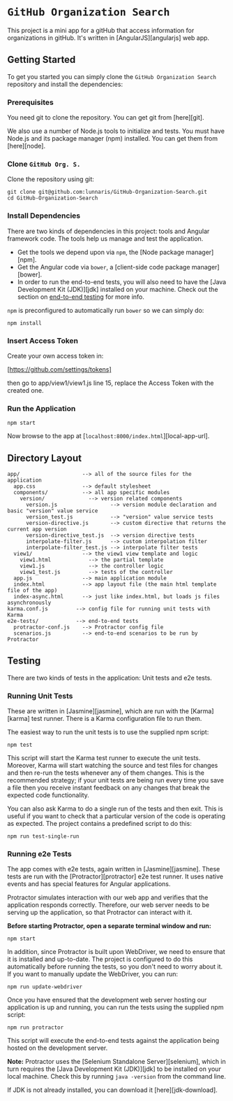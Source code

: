 # `GitHub Organization Search`

This project is a mini app for a gitHub that access information for organizations in gitHub. 
It's written in [AngularJS][angularjs] web app. 

## Getting Started

To get you started you can simply clone the `GitHub Organization Search` repository and install the dependencies:

### Prerequisites

You need git to clone the repository. You can get git from [here][git].

We also use a number of Node.js tools to initialize and tests. You must have Node.js
and its package manager (npm) installed. You can get them from [here][node].

### Clone `GitHub Org. S.`

Clone the repository using git:

```
git clone git@github.com:lunnaris/GitHub-Organization-Search.git
cd GitHub-Organization-Search
```

### Install Dependencies

There are two kinds of dependencies in this project: tools and Angular framework code. The tools help
us manage and test the application.

* Get the tools we depend upon via `npm`, the [Node package manager][npm].
* Get the Angular code via `bower`, a [client-side code package manager][bower].
* In order to run the end-to-end tests, you will also need to have the
  [Java Development Kit (JDK)][jdk] installed on your machine. Check out the section on
  [end-to-end testing](#e2e-testing) for more info.

`npm` is preconfigured to automatically run `bower` so we can simply do:

```
npm install
```

### Insert Access Token
Create your own access token in:

[https://github.com/settings/tokens]

then go to app/view1/view1.js line 15, replace the Access Token with the created one. 


### Run the Application

```
npm start
```

Now browse to the app at [`localhost:8000/index.html`][local-app-url].


## Directory Layout

```
app/                    --> all of the source files for the application
  app.css               --> default stylesheet
  components/           --> all app specific modules
    version/              --> version related components
      version.js                 --> version module declaration and basic "version" value service
      version_test.js            --> "version" value service tests
      version-directive.js       --> custom directive that returns the current app version
      version-directive_test.js  --> version directive tests
      interpolate-filter.js      --> custom interpolation filter
      interpolate-filter_test.js --> interpolate filter tests
  view1/                --> the view1 view template and logic
    view1.html            --> the partial template
    view1.js              --> the controller logic
    view1_test.js         --> tests of the controller
  app.js                --> main application module
  index.html            --> app layout file (the main html template file of the app)
  index-async.html      --> just like index.html, but loads js files asynchronously
karma.conf.js         --> config file for running unit tests with Karma
e2e-tests/            --> end-to-end tests
  protractor-conf.js    --> Protractor config file
  scenarios.js          --> end-to-end scenarios to be run by Protractor
```


## Testing

There are two kinds of tests in the application: Unit tests and e2e tests.

### Running Unit Tests

These are written in [Jasmine][jasmine],
which are run with the [Karma][karma] test runner. There is a Karma configuration file to run them.

The easiest way to run the unit tests is to use the supplied npm script:

```
npm test
```

This script will start the Karma test runner to execute the unit tests. Moreover, Karma will start
watching the source and test files for changes and then re-run the tests whenever any of them
changes.
This is the recommended strategy; if your unit tests are being run every time you save a file then
you receive instant feedback on any changes that break the expected code functionality.

You can also ask Karma to do a single run of the tests and then exit. This is useful if you want to
check that a particular version of the code is operating as expected. The project contains a
predefined script to do this:

```
npm run test-single-run
```


<a name="e2e-testing"></a>
### Running e2e Tests

The app comes with e2e tests, again written in [Jasmine][jasmine]. These tests
are run with the [Protractor][protractor] e2e test runner. It uses native events and has
special features for Angular applications.

Protractor simulates interaction with our web app and verifies that the application responds
correctly. Therefore, our web server needs to be serving up the application, so that Protractor can
interact with it.

**Before starting Protractor, open a separate terminal window and run:**

```
npm start
```

In addition, since Protractor is built upon WebDriver, we need to ensure that it is installed and
up-to-date. The project is configured to do this automatically before running the tests, so you don't need to worry about it. If you want to manually update the WebDriver,
you can run:

```
npm run update-webdriver
```

Once you have ensured that the development web server hosting our application is up and running, you
can run the tests using the supplied npm script:

```
npm run protractor
```

This script will execute the end-to-end tests against the application being hosted on the
development server.

**Note:**
Protractor uses the [Selenium Standalone Server][selenium], which in turn requires
the [Java Development Kit (JDK)][jdk] to be installed on your local machine. Check this by running
`java -version` from the command line.

If JDK is not already installed, you can download it [here][jdk-download].
